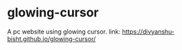 # glowing-cursor
A pc website using glowing cursor.
link: https://divyanshu-bisht.github.io/glowing-cursor/
